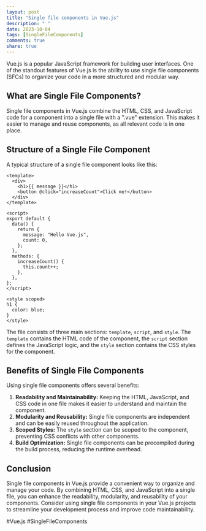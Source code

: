 ```yaml
---
layout: post
title: "Single file components in Vue.js"
description: " "
date: 2023-10-04
tags: [SingleFileComponents]
comments: true
share: true
---
```


Vue.js is a popular JavaScript framework for building user interfaces. One of the standout features of Vue.js is the ability to use single file components (SFCs) to organize your code in a more structured and modular way.

## What are Single File Components?

Single file components in Vue.js combine the HTML, CSS, and JavaScript code for a component into a single file with a ".vue" extension. This makes it easier to manage and reuse components, as all relevant code is in one place.

## Structure of a Single File Component

A typical structure of a single file component looks like this:

```vue
<template>
  <div>
    <h1>{{ message }}</h1>
    <button @click="increaseCount">Click me!</button>
  </div>
</template>

<script>
export default {
  data() {
    return {
      message: "Hello Vue.js",
      count: 0,
    };
  },
  methods: {
    increaseCount() {
      this.count++;
    },
  },
};
</script>

<style scoped>
h1 {
  color: blue;
}
</style>
```

The file consists of three main sections: `template`, `script`, and `style`. The `template` contains the HTML code of the component, the `script` section defines the JavaScript logic, and the `style` section contains the CSS styles for the component.

## Benefits of Single File Components

Using single file components offers several benefits:

1. **Readability and Maintainability:** Keeping the HTML, JavaScript, and CSS code in one file makes it easier to understand and maintain the component.
2. **Modularity and Reusability:** Single file components are independent and can be easily reused throughout the application.
3. **Scoped Styles:** The `style` section can be scoped to the component, preventing CSS conflicts with other components.
4. **Build Optimization:** Single file components can be precompiled during the build process, reducing the runtime overhead.

## Conclusion

Single file components in Vue.js provide a convenient way to organize and manage your code. By combining HTML, CSS, and JavaScript into a single file, you can enhance the readability, modularity, and reusability of your components. Consider using single file components in your Vue.js projects to streamline your development process and improve code maintainability.

#Vue.js #SingleFileComponents